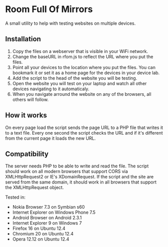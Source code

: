 Room Full Of Mirrors
====================

A small utility to help with testing websites on multiple devices.

Installation
------------

1. Copy the files on a webserver that is visible in your WiFi network.
2. Change the baseURL in rfom.js to reflect the URL where you put the files.
3. Point all your devices to the location where you put the files. You can bookmark it or set it as a home page for the devices in your device lab.
4. Add the script to the head of the website you will be testing.
5. Open the website you will test on your laptop and watch all other devices navigating to it automaticaly.
6. When you navigate arround the website on any of the browsers, all others will follow.

How it works
------------

On every page load the script sends the page URL to a PHP file that writes it to a text file.
Every one second the script checks the URL and if it's different from the current page it loads the new URL.

Compatibility
-------------

The server needs PHP to be able to write and read the file.
The script should work on all modern browsers that support CORS via XMLHttpRequest2 or IE's XDomainRequest.
If the script and the site are served from the same domain, it should work in all browsers that support the XMLHttpRequest object.

Tested in:

* Nokia Browser 7.3 on Symbian s60
* Internet Explorer on Windows Phone 7.5
* Android Browser on Android 2.3.1
* Internet Explorer 9 on Windows 7
* Firefox 16 on Ubuntu 12.4
* Chromium 20 on Ubuntu 12.4
* Opera 12.12 on Ubuntu 12.4

